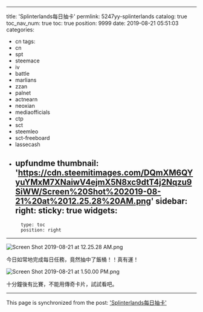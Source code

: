 
---
title: 'Splinterlands每日抽卡'
permlink: 5247yy-splinterlands
catalog: true
toc_nav_num: true
toc: true
position: 9999
date: 2019-08-21 05:51:03
categories:
- cn
tags:
- cn
- spt
- steemace
- iv
- battle
- marlians
- zzan
- palnet
- actnearn
- neoxian
- mediaofficials
- ctp
- sct
- steemleo
- sct-freeboard
- lassecash
- upfundme
thumbnail: 'https://cdn.steemitimages.com/DQmXM6QYyuYMxM7XNaiwV4ejmX5N8xc9dtT4j2Nqzu9SiWW/Screen%20Shot%202019-08-21%20at%2012.25.28%20AM.png'
sidebar:
    right:
        sticky: true
widgets:
    -
        type: toc
        position: right
---


![Screen Shot 2019-08-21 at 12.25.28 AM.png](https://cdn.steemitimages.com/DQmXM6QYyuYMxM7XNaiwV4ejmX5N8xc9dtT4j2Nqzu9SiWW/Screen%20Shot%202019-08-21%20at%2012.25.28%20AM.png)

今日如常地完成每日任務，竟然抽中了飯桶！！真有運！

![Screen Shot 2019-08-21 at 1.50.00 PM.png](https://cdn.steemitimages.com/DQmPHxPJMmwsRbC8Zznsye2rCuqntsF1mFeSHhTKLbNMKEg/Screen%20Shot%202019-08-21%20at%201.50.00%20PM.png)

十分鐘後有比賽，不能用傳奇卡片，試試看吧。

- - -

This page is synchronized from the post: ['Splinterlands每日抽卡'](https://steemit.com/@htliao/5247yy-splinterlands)
